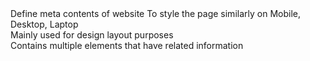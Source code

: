 <head></head>
    Define meta contents of website

<meta name="viewport" content="width=device-width, initial-scale=1.0" />
    To style the page similarly on Mobile, Desktop, Laptop

<div></div>
    Mainly used for design layout purposes

<main></main>
<section></section>
<article></article>
    Contains multiple elements that have related information